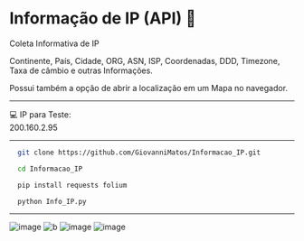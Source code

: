 # Informação de IP (API) 🧭
Coleta Informativa de IP

Continente, País, Cidade, ORG, ASN, ISP, Coordenadas, DDD, Timezone, Taxa de câmbio e outras Informações.

Possui também a opção de abrir a localização em um Mapa no navegador.

-------------------------

💻 IP para Teste: <br> 200.160.2.95 

-------
```bash
  git clone https://github.com/GiovanniMatos/Informacao_IP.git
```
```bash
  cd Informacao_IP
```
```bash
  pip install requests folium
```
```bash
  python Info_IP.py
```
------------------------
![image](https://github.com/GiovanniMatos/Informacao_IP/assets/99231397/d007e5d8-4f58-4c33-bbf1-6a8ddcd9d280)
![b](https://github.com/GiovanniMatos/Informacao_IP/assets/99231397/b228608b-48fe-47bd-aaf9-783e664f9d33)
![image](https://github.com/GiovanniMatos/Informacao_IP/assets/99231397/bb59c951-fa26-4d70-b248-1ec0da123e5c)
![image](https://github.com/GiovanniMatos/Informacao_IP/assets/99231397/ead1a344-435d-48e2-81b7-dfef9be87825)







